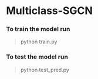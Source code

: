 # Multiclass-SGCN

### To train the model run 
> python train.py

### To test the model run  
> python test_pred.py
